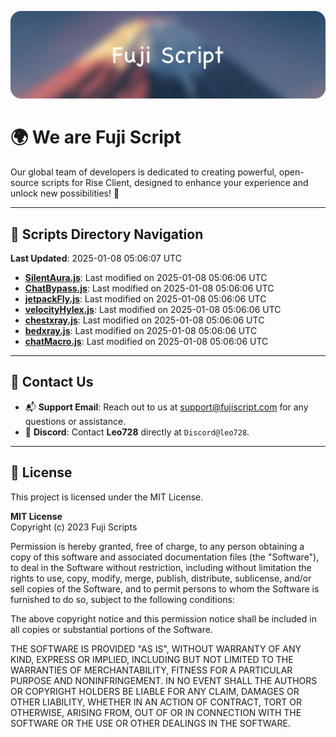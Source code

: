 ![Banner](.github/b.webp)

# 🌍 **We are Fuji Script**

Our global team of developers is dedicated to creating powerful, open-source scripts for Rise Client, designed to enhance your experience and unlock new possibilities! 🌟

---
<!-- SCRIPTS_NAVIGATION_START -->
## 📂 **Scripts Directory Navigation**

**Last Updated**: 2025-01-08 05:06:07 UTC

- **[SilentAura.js](scripts/SilentAura.js)**: Last modified on 2025-01-08 05:06:06 UTC
- **[ChatBypass.js](scripts/ChatBypass.js)**: Last modified on 2025-01-08 05:06:06 UTC
- **[jetpackFly.js](scripts/jetpackFly.js)**: Last modified on 2025-01-08 05:06:06 UTC
- **[velocityHylex.js](scripts/velocityHylex.js)**: Last modified on 2025-01-08 05:06:06 UTC
- **[chestxray.js](scripts/chestxray.js)**: Last modified on 2025-01-08 05:06:06 UTC
- **[bedxray.js](scripts/bedxray.js)**: Last modified on 2025-01-08 05:06:06 UTC
- **[chatMacro.js](scripts/chatMacro.js)**: Last modified on 2025-01-08 05:06:06 UTC

<!-- SCRIPTS_NAVIGATION_END -->

---

## 💬 **Contact Us**  
- 📬 **Support Email**: Reach out to us at [support@fujiscript.com](mailto:support@fujiscript.com) for any questions or assistance.  
- 💬 **Discord**: Contact **Leo728** directly at `Discord@leo728`.

---

## 📜 **License**

This project is licensed under the MIT License.  

**MIT License**  
Copyright (c) 2023 Fuji Scripts  

Permission is hereby granted, free of charge, to any person obtaining a copy of this software and associated documentation files (the "Software"), to deal in the Software without restriction, including without limitation the rights to use, copy, modify, merge, publish, distribute, sublicense, and/or sell copies of the Software, and to permit persons to whom the Software is furnished to do so, subject to the following conditions:  

The above copyright notice and this permission notice shall be included in all copies or substantial portions of the Software.  

THE SOFTWARE IS PROVIDED "AS IS", WITHOUT WARRANTY OF ANY KIND, EXPRESS OR IMPLIED, INCLUDING BUT NOT LIMITED TO THE WARRANTIES OF MERCHANTABILITY, FITNESS FOR A PARTICULAR PURPOSE AND NONINFRINGEMENT. IN NO EVENT SHALL THE AUTHORS OR COPYRIGHT HOLDERS BE LIABLE FOR ANY CLAIM, DAMAGES OR OTHER LIABILITY, WHETHER IN AN ACTION OF CONTRACT, TORT OR OTHERWISE, ARISING FROM, OUT OF OR IN CONNECTION WITH THE SOFTWARE OR THE USE OR OTHER DEALINGS IN THE SOFTWARE.  
